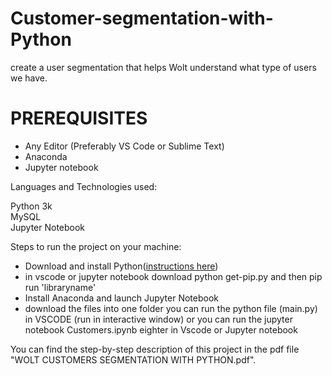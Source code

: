 # Customer-segmentation-with-Python

create a user segmentation that helps Wolt understand what type of
users we have. 
# PREREQUISITES<br>
- Any Editor (Preferably VS Code or Sublime Text)<br>
- Anaconda<br>
- Jupyter notebook<br>

Languages and Technologies used:<br>

Python 3k<br>
MySQL<br>
Jupyter Notebook<br>

Steps to run the project on your machine:<br>

- Download and install Python([instructions here](https://www.geeksforgeeks.org/how-to-install-python-on-windows/))<br>
- in vscode or jupyter notebook download python get-pip.py and then pip run 'libraryname'<br>
- Install Anaconda and launch Jupyter Notebook
- download the files into one folder you can run the python file (main.py) in VSCODE (run in interactive window) or you can run the jupyter notebook Customers.ipynb  eighter in Vscode or Jupyter notebook<br>


You can find the step-by-step description of this project in the pdf file "WOLT CUSTOMERS SEGMENTATION WITH PYTHON.pdf".
